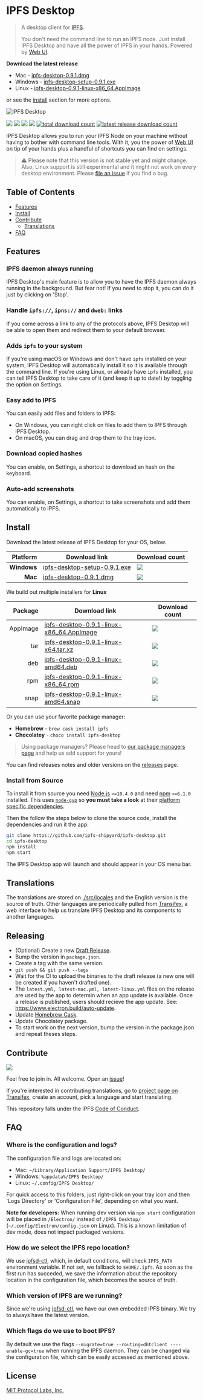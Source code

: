 # IPFS Desktop

> A desktop client for [IPFS](https://ipfs.io).
>
> You don't need the command line to run an IPFS node. Just install IPFS Desktop and have all the power of IPFS in your hands. Powered by [Web UI](https://github.com/ipfs-shipyard/ipfs-webui).

**Download the latest release**

- Mac - [ipfs-desktop-0.9.1.dmg](https://github.com/ipfs-shipyard/ipfs-desktop/releases/download/v0.9.1/ipfs-desktop-0.9.1.dmg)
- Windows - [ipfs-desktop-setup-0.9.1.exe](https://github.com/ipfs-shipyard/ipfs-desktop/releases/download/v0.9.1/ipfs-desktop-setup-0.9.1.exe)
- Linux - [ipfs-desktop-0.9.1-linux-x86_64.AppImage](https://github.com/ipfs-shipyard/ipfs-desktop/releases/download/v0.9.1/ipfs-desktop-0.9.1-linux-x86_64.AppImage)

or see the [install](#install) section for more options.

![IPFS Desktop](https://user-images.githubusercontent.com/157609/55424318-426b1680-5580-11e9-93ec-ec261879367f.jpg)

[![](https://img.shields.io/badge/made%20by-Protocol%20Labs-blue.svg?style=flat-square)](https://protocol.ai/)
[![](https://img.shields.io/badge/project-IPFS-blue.svg?style=flat-square)](http://ipfs.io/)
[![](https://img.shields.io/badge/freenode-%23ipfs-blue.svg?style=flat-square)](http://webchat.freenode.net/?channels=%23ipfs)
[![](https://david-dm.org/ipfs-shipyard/ipfs-desktop.svg?style=flat-square)](https://david-dm.org/ipfs-shipyard/ipfs-desktop)
[![total download count](https://img.shields.io/github/downloads/ipfs-shipyard/ipfs-desktop/total.svg?style=flat-square)](https://github.com/ipfs-shipyard/ipfs-desktop/releases)
[![latest release download count](https://img.shields.io/github/downloads-pre/ipfs-shipyard/ipfs-desktop/v0.9.1/total.svg?style=flat-square)](https://github.com/ipfs-shipyard/ipfs-desktop/releases/tag/v0.9.1)

IPFS Desktop allows you to run your IPFS Node on your machine without having to bother with command line tools. With it, you the power of [Web UI](https://github.com/ipfs-shipyard/ipfs-webui) on tip of your hands plus a handful of shortcuts you can find on settings.

> ⚠ Please note that this version is not stable yet and might change. Also, Linux support is still experimental and it might not work on every desktop environment. Please [file an issue](https://github.com/ipfs-shipyard/ipfs-desktop/issues/new) if you find a bug.

## Table of Contents

- [Features](#features)
- [Install](#install)
- [Contribute](#contribute)
    - [Translations](#translations)
- [FAQ](#faq)

## Features

### IPFS daemon always running

IPFS Desktop's main feature is to allow you to have the IPFS daemon always running in the background. But fear not! If you need to stop it, you can do it just by clicking on 'Stop'.

### Handle `ipfs://`, `ipns://` and `dweb:` links

If you come across a link to any of the protocols above, IPFS Desktop will be able to open them and redirect them to your default browser.

### Adds `ipfs` to your system

If you're using macOS or Windows and don't have `ipfs` installed on your system, IPFS Desktop will automatically install it so it is available through the command line. If you're using Linux, or already have `ipfs` installed, you can tell IPFS Desktop to take care of it (and keep it up to date!) by toggling the option on Settings.

### Easy add to IPFS

You can easily add files and folders to IPFS:

- On Windows, you can right click on files to add them to IPFS through IPFS Desktop.
- On macOS, you can drag and drop them to the tray icon.

### Download copied hashes

You can enable, on Settings, a shortcut to download an hash on the keyboard.

### Auto-add screenshots

You can enable, on Settings, a shortcut to take screenshots and add them automatically to IPFS.

## Install

Download the latest release of IPFS Desktop for your OS, below.

| Platform | Download link | Download count
|---------:|---------------|---------------
| **Windows**  | [ipfs-desktop-setup-0.9.1.exe](https://github.com/ipfs-shipyard/ipfs-desktop/releases/download/v0.9.1/ipfs-desktop-setup-0.9.1.exe) | [![](https://img.shields.io/github/downloads-pre/ipfs-shipyard/ipfs-desktop/v0.9.1/ipfs-desktop-setup-0.9.1.exe.svg?style=flat-square)](https://github.com/ipfs-shipyard/ipfs-desktop/releases/download/v0.9.1/ipfs-desktop-setup-0.9.1.exe)
| **Mac**    | [ipfs-desktop-0.9.1.dmg](https://github.com/ipfs-shipyard/ipfs-desktop/releases/download/v0.9.1/ipfs-desktop-0.9.1.dmg) | [![](https://img.shields.io/github/downloads-pre/ipfs-shipyard/ipfs-desktop/v0.9.1/ipfs-desktop-0.9.1.dmg.svg?style=flat-square)](https://github.com/ipfs-shipyard/ipfs-desktop/releases/download/v0.9.1/ipfs-desktop-0.9.1.dmg)

We build out multiple installers for **Linux**

| Package | Download link | Download count
|---------:|---------------|---------------
| AppImage | [ipfs-desktop-0.9.1-linux-x86_64.AppImage](https://github.com/ipfs-shipyard/ipfs-desktop/releases/download/v0.9.1/ipfs-desktop-0.9.1-linux-x86_64.AppImage) | [![](https://img.shields.io/github/downloads-pre/ipfs-shipyard/ipfs-desktop/v0.9.1/ipfs-desktop-0.9.1-linux-x86_64.AppImage.svg?style=flat-square)](https://github.com/ipfs-shipyard/ipfs-desktop/releases/download/v0.9.1/ipfs-desktop-0.9.1-linux-x86_64.AppImage)
| tar | [ipfs-desktop-0.9.1-linux-x64.tar.xz](https://github.com/ipfs-shipyard/ipfs-desktop/releases/download/v0.9.1/ipfs-desktop-0.9.1-linux-x64.tar.xz) | [![](https://img.shields.io/github/downloads-pre/ipfs-shipyard/ipfs-desktop/v0.9.1/ipfs-desktop-0.9.1-linux-x64.tar.xz.svg?style=flat-square)](https://github.com/ipfs-shipyard/ipfs-desktop/releases/download/v0.9.1/ipfs-desktop-0.9.1-linux-x64.tar.xz)
| deb | [ipfs-desktop-0.9.1-linux-amd64.deb](https://github.com/ipfs-shipyard/ipfs-desktop/releases/download/v0.9.1/ipfs-desktop-0.9.1-linux-amd64.deb) | [![](https://img.shields.io/github/downloads-pre/ipfs-shipyard/ipfs-desktop/v0.9.1/ipfs-desktop-0.9.1-linux-amd64.deb.svg?style=flat-square)](https://github.com/ipfs-shipyard/ipfs-desktop/releases/download/v0.9.1/ipfs-desktop-0.9.1-linux-amd64.deb)
| rpm | [ipfs-desktop-0.9.1-linux-x86_64.rpm](https://github.com/ipfs-shipyard/ipfs-desktop/releases/download/v0.9.1/ipfs-desktop-0.9.1-linux-x86_64.rpm) | [![](https://img.shields.io/github/downloads-pre/ipfs-shipyard/ipfs-desktop/v0.9.1/ipfs-desktop-0.9.1-linux-x86_64.rpm.svg?style=flat-square)](https://github.com/ipfs-shipyard/ipfs-desktop/releases/download/v0.9.1/ipfs-desktop-0.9.1-linux-x86_64.rpm)
| snap  | [ipfs-desktop-0.9.1-linux-amd64.snap](https://github.com/ipfs-shipyard/ipfs-desktop/releases/download/v0.9.1/ipfs-desktop-0.9.1-linux-amd64.snap) | [![](https://img.shields.io/github/downloads-pre/ipfs-shipyard/ipfs-desktop/v0.9.1/ipfs-desktop-0.9.1-linux-amd64.snap.svg?style=flat-square)](https://github.com/ipfs-shipyard/ipfs-desktop/releases/download/v0.9.1/ipfs-desktop-0.9.1-linux-amd64.snap)

Or you can use your favorite package manager:

- **Homebrew** - `brew cask install ipfs`
- **Chocolatey** - `choco install ipfs-desktop`

> Using package managers? Please head to [our package managers page](https://github.com/ipfs-shipyard/ipfs-desktop/issues/691) and help us add support for yours!

You can find releases notes and older versions on the [releases](https://github.com/ipfs-shipyard/ipfs-desktop/releases) page.

### Install from Source

To install it from source you need [Node.js](https://nodejs.org/en/) `>=10.4.0` and
need [npm](npmjs.org) `>=6.1.0` installed. This uses [`node-gyp`](https://github.com/nodejs/node-gyp) so **you must take a look** at their [platform specific dependencies](https://github.com/nodejs/node-gyp#installation).

Then the follow the steps below to clone the source code, install the dependencies and run it the app:

```bash
git clone https://github.com/ipfs-shipyard/ipfs-desktop.git
cd ipfs-desktop
npm install
npm start
```

The IPFS Desktop app will launch and should appear in your OS menu bar.

## Translations

The translations are stored on [./src/locales](./src/locales) and the English version is the source of truth.
Other languages are periodically pulled from [Transifex](https://www.transifex.com/ipfs/ipfs-desktop/), a web interface to help us translate IPFS Desktop and its components to another languages.

## Releasing

- (Optional) Create a new [Draft Release](https://github.com/ipfs-shipyard/ipfs-desktop/releases).
- Bump the version in `package.json`.
- Create a tag with the same version.
- `git push && git push --tags`
- Wait for the CI to upload the binaries to the draft release (a new one will be created if you haven't drafted one).
- The `latest.yml, latest-mac.yml, latest-linux.yml` files on the release are used by the app to determin when an app update is available. Once a release is published, users should recieve the app update. See: https://www.electron.build/auto-update.
- Update [Homebrew Cask](https://github.com/Homebrew/homebrew-cask/blob/master/CONTRIBUTING.md#updating-a-cask).
- Update Chocolatey package.
- To start work on the next version, bump the version in the package.json and repeat theses steps.

## Contribute

[![](https://cdn.rawgit.com/jbenet/contribute-ipfs-gif/master/img/contribute.gif)](https://github.com/ipfs/community/#contributing-guidelines)

Feel free to join in. All welcome. Open an [issue](https://github.com/ipfs-shipyard/ipfs-desktop/issues)!

If you're interested in contributing translations, go to [project page on Transifex](https://www.transifex.com/ipfs/ipfs-desktop/translate/), create an account, pick a language and start translating.

This repository falls under the IPFS [Code of Conduct](https://github.com/ipfs/community/blob/master/code-of-conduct.md).

## FAQ

### Where is the configuration and logs?

The configuration file and logs are located on:
- Mac: `~/Library/Application Support/IPFS Desktop/`
- Windows: `%appdata%/IPFS Desktop/`
- Linux: `~/.config/IPFS Desktop/`

For quick access to this folders, just right-click on your tray icon and then 'Logs Directory' or 'Configuration File', depending on what you want.

**Note for developers:** When running dev version via `npm start` configuration will be placed in `/Electron/` instead of `/IPFS Desktop/` (`~/.config/Electron/config.json` on Linux). This is a known limitation of dev mode, does not impact packaged versions.

### How do we select the IPFS repo location?

We use [ipfsd-ctl](https://github.com/ipfs/js-ipfsd-ctl), which, in default conditions, will check `IPFS_PATH` environment variable. If not set, we fallback to `$HOME/.ipfs`. As soon as the first run has succeded, we save the information about the repository location in the configuration file, which becomes the source of truth.

### Which version of IPFS are we running?

Since we're using [ipfsd-ctl](https://github.com/ipfs/js-ipfsd-ctl), we have our own embedded IPFS binary. We try to always have the latest version.

### Which flags do we use to boot IPFS?

By default we use the flags `--migrate=true --routing=dhtclient ----enable-gc=true` when running the IPFS daemon. They can be changed via the configuration file, which can be easily accessed as mentioned above.

## License

[MIT Protocol Labs, Inc.](./LICENSE)
